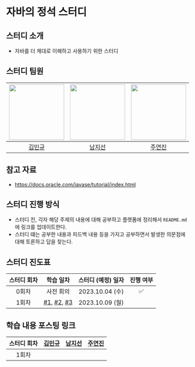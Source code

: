 # 자바의 정석 스터디
## 스터디 소개
- 자바를 더 제대로 이해하고 사용하기 위한 스터디
## 스터디 팀원
| [<img src="https://github.com/gold9387.png" width="150px">](https://github.com/gold9387) | [<img src="https://github.com/jisun-ny.png" width="150px">](https://github.com/jisun-ny) | [<img src="https://github.com/yeonjinju.png" width="150px">](https://github.com/yeonjinju) |
| :---: | :---: | :---: |
| [김민규](https://github.com/gold9387) | [남지선](https://github.com/jisun-ny) | [주연진](https://github.com/yeonjinju) |
## 참고 자료
- https://docs.oracle.com/javase/tutorial/index.html
## 스터디 진행 방식
- 스터디 전, 각자 해당 주제의 내용에 대해 공부하고 플랫폼에 정리해서 `README.md` 에 링크를 업데이트한다.
- 스터디 떄는 공부한 내용과 피드백 내용 등을 가지고 공부하면서 발생한 의문점에 대해 토론하고 답을 찾는다.
## 스터디 진도표
| 스터디 회차 | 학습 일차 | 스터디 (예정) 일자 | 진행 여부 |
| :---: | :---: | :---: | :---: |
| 0회차 | 사전 회의 | 2023.10.04 (수) | ✅ |
| 1회차 | [#1](https://github.com/gold9387/java-study/issues/1), [#2](https://github.com/gold9387/java-study/issues/2), [#3](https://github.com/gold9387/java-study/issues/3) | 2023.10.09 (월) |  
## 학습 내용 포스팅 링크
| 스터디 회차 | [김민규](https://github.com/gold9387) | [남지선](https://github.com/jisun-ny) | [주연진](https://github.com/yeonjinju) |
| :---: | :---: | :---: | :---: |
| 1회차 |  |  |  |
